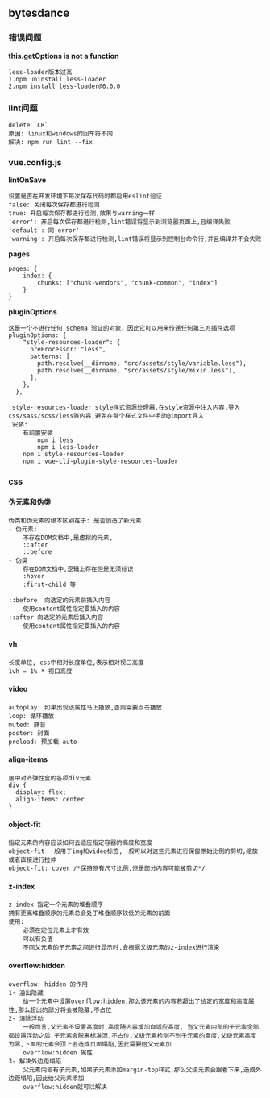 ## bytesdance

### 错误问题

**this.getOptions is not a function**

```shell
less-loader版本过高
1.npm uninstall less-loader
2.npm install less-loader@6.0.0
```

### lint问题

```shell
delete `CR`
原因: linux和windows的回车符不同
解决: npm run lint --fix
```

### vue.config.js

**lintOnSave**

```shell
设置是否在开发环境下每次保存代码时都启用eslint验证
false: 关闭每次保存都进行检测
true: 开启每次保存都进行检测,效果与warning一样
'error': 开启每次保存都进行检测,lint错误将显示到浏览器页面上,且编译失败
'default': 同'error'
'warning': 开启每次保存都进行检测,lint错误将显示到控制台命令行,并且编译并不会失败
```

**pages**

```shell
pages: {
	index: {
		chunks: ["chunk-vendors", "chunk-common", "index"]
	}
}
```

**pluginOptions**

```shell
这是一个不进行任何 schema 验证的对象，因此它可以用来传递任何第三方插件选项
pluginOptions: {
    "style-resources-loader": {
      preProcessor: "less",
      patterns: [
        path.resolve(__dirname, "src/assets/style/variable.less"),
        path.resolve(__dirname, "src/assets/style/mixin.less"),
      ],
    },
  },
  
 style-resources-loader style样式资源处理器,在style资源中注入内容,导入css/sass/scss/less等内容,避免在每个样式文件中手动@import导入
 安装:
 	有前置安装
 		npm i less
 		npm i less-loader
    npm i style-resources-loader
    npm i vue-cli-plugin-style-resources-loader
```



### css

#### 伪元素和伪类

```shell
伪类和伪元素的根本区别在于: 是否创造了新元素
- 伪元素:
	不存在DOM文档中,是虚拟的元素,
	::after
	::before
- 伪类
	存在DOM文档中,逻辑上存在但是无须标识
	:hover
	:first-child 等
	
::before  向选定的元素前插入内容
	使用content属性指定要插入的内容
::after 向选定的元素后插入内容
    使用content属性指定要插入的内容	
```

#### vh

```shell
长度单位, css中相对长度单位,表示相对视口高度
1vh = 1% * 视口高度
```



#### video

```shell
autoplay: 如果出现该属性马上播放,否则需要点击播放
loop: 循环播放
muted: 静音
poster: 封面
preload: 预加载 auto
```

#### align-items

```shell
居中对齐弹性盒的各项div元素
div {
  display: flex;
  align-items: center
}
```

#### object-fit

```shell
指定元素的内容应该如何去适应指定容器的高度和宽度
object-fit 一般用于img和video标签,一般可以对这些元素进行保留原始比例的剪切,缩放或者直接进行拉伸
object-fit: cover /*保持原有尺寸比例,但是部分内容可能被剪切*/
```

#### z-index

```shell
z-index 指定一个元素的堆叠顺序
拥有更高堆叠顺序的元素总会处于堆叠顺序较低的元素的前面
使用: 
	必须在定位元素上才有效
	可以有负值
	不同父元素的子元素之间进行显示时,会根据父级元素的z-index进行渲染
```

#### overflow:hidden

```shell
overflow: hidden 的作用
1- 溢出隐藏
	给一个元素中设置overflow:hidden,那么该元素的内容若超出了给定的宽度和高度属性,那么超出的部分将会被隐藏,不占位
2- 清除浮动
	一般而言,父元素不设置高度时,高度随内容增加自适应高度, 当父元素内部的子元素全部都设置浮动之后,子元素会脱离标准流,不占位,父级元素检测不到子元素的高度,父级元素高度为零,下面的元素会顶上去造成页面塌陷,因此需要给父元素加
	overflow:hidden 属性
3- 解决外边距塌陷
	父元素内部有子元素,如果子元素添加margin-top样式,那么父级元素会跟着下来,造成外边距塌陷,因此给父元素添加
	overflow:hidden就可以解决
```



